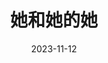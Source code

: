 ---
layout: movie-review
title: 她和她的她
description: >
  原本以为是穿越题材的悬疑剧，看到后面才明白这是解离症患者的精神世界。台湾也不愧为东亚文化集大成者，男尊女卑的现实刻画实在令人感到匪夷所思又无比真实。总体而言是一部有想法、有新意、制作精良的佳作。最厌恶的角色莫过于Danny，好想让贾静雯把他的头按到浴缸里。
category: 剧集
img: assets/img/movie/2023/ta_he_ta_de_ta.webp
star: 5
date: 2023-11-12
---